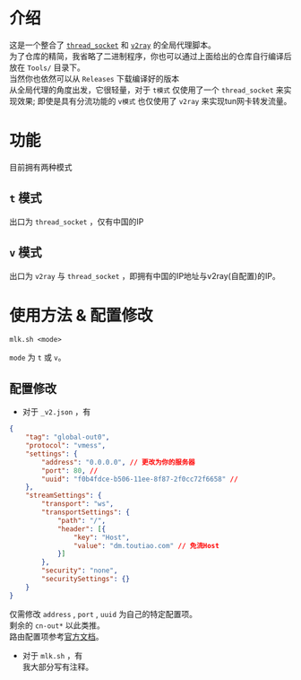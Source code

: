 # 介绍
这是一个整合了 [`thread_socket`](https://github.com/sdk250/socket) 和 [`v2ray`](https://github.com/v2fly/v2ray-core) 的全局代理脚本。<br>
为了仓库的精简，我省略了二进制程序，你也可以通过上面给出的仓库自行编译后放在 `Tools/` 目录下。<br>
当然你也依然可以从 `Releases` 下载编译好的版本 <br>
从全局代理的角度出发，它很轻量，对于 `t模式` 仅使用了一个 `thread_socket` 来实现效果; 即使是具有分流功能的 `v模式` 也仅使用了 `v2ray` 来实现tun网卡转发流量。
# 功能
目前拥有两种模式
## `t` 模式
出口为 `thread_socket` ，仅有中国的IP
## `v` 模式
出口为 `v2ray` 与 `thread_socket` ，即拥有中国的IP地址与v2ray(自配置)的IP。
# 使用方法 & 配置修改
```shell
mlk.sh <mode>
```
`mode` 为 `t` 或 `v`。
## 配置修改
- 对于 `_v2.json` ，有<br>
```json
{
    "tag": "global-out0",
    "protocol": "vmess",
    "settings": {
        "address": "0.0.0.0", // 更改为你的服务器
        "port": 80, //
        "uuid": "f0b4fdce-b506-11ee-8f87-2f0cc72f6658" //
    },
    "streamSettings": {
        "transport": "ws",
        "transportSettings": {
            "path": "/",
            "header": [{
                "key": "Host",
                "value": "dm.toutiao.com" // 免流Host
            }]
        },
        "security": "none",
        "securitySettings": {}
    }
}
```
仅需修改 `address` , `port` , `uuid` 为自己的特定配置项。<br>
剩余的 `cn-out*` 以此类推。<br>
路由配置项参考[官方文档](https://www.v2fly.org/v5/config/router.html)。<br>
- 对于 `mlk.sh` ，有<br>
我大部分写有注释。
